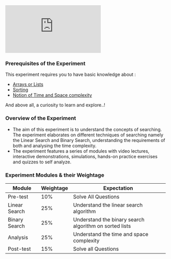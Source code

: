 
<!--### Introduction-->
<iframe src="https://www.youtube.com/embed/3KKOXD8P4lY" frameborder="0" allow="autoplay; encrypted-media" allowfullscreen></iframe>

### Prerequisites of the Experiment

This experiment requires you to have basic knowledge about :

   - [Arrays or Lists](https://en.wikipedia.org/wiki/Sorting_algorithm)
   - [Sorting](https://en.wikipedia.org/wiki/Sorting_algorithm)
   - [Notion of Time and Space complexity](https://en.wikipedia.org/wiki/Time_complexity)

And above all, a curiosity to learn and explore..!

### Overview of the Experiment

   - The aim of this experiment is to understand the concepts of searching. The experiment elaborates on different techniques of searching namely the Linear Search and Binary Search, understanding the requirements of both and analysing the time complexity.
   - The experiment features a series of modules with video lectures, interactive demonstrations, simulations, hands-on practice exercises and quizzes to self analyze.

### Experiment Modules & their Weightage
|Module 	|Weightage 	|Expectation|
|-----|-----|-----|
|Pre-test 	|10% 	|Solve All Questions|
|Linear Search 	|25% 	|Understand the linear search algorithm|
|Binary Search 	|25% 	|Understand the binary search algorithm on sorted lists|
|Analysis 	|25% 	|Understand the time and space complexity|
|Post-test 	|15% 	|Solve all Questions|


